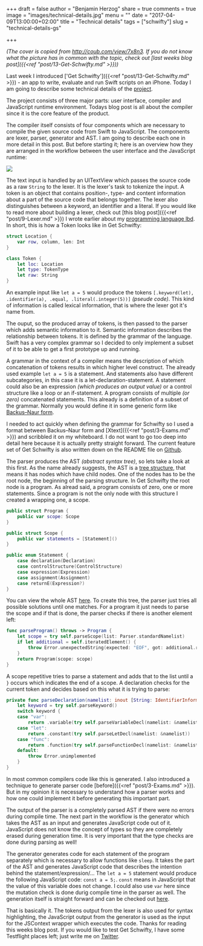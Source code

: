 +++
draft = false
author = "Benjamin Herzog"
share = true
comments = true
image = "images/technical-details.jpg"
menu = ""
date = "2017-04-09T13:00:00+02:00"
title = "Technical details"
tags = ["schwifty"]
slug = "technical-details-gs"

+++

*(The cover is copied from http://coub.com/view/7x8n3. If you do not know what the picture has in common with the topic, check out [last weeks blog post]({{<ref "post/13-Get-Schwifty.md" >}}))*

Last week I introduced ['Get Schwifty']({{<ref "post/13-Get-Schwifty.md" >}}) - an app to write, evaluate and run Swift scripts on an iPhone. Today I am going to describe some technical details of the [project](https://www.github.com/BenchR267/Get-Schwifty).

The project consists of three major parts: user interface, compiler and JavaScript runtime environment. Todays blog post is all about the compiler since it is the core feature of the product.

The compiler itself consists of four components which are necessary to compile the given source code from Swift to JavaScript. The components are lexer, parser, generator and AST. I am going to describe each one in more detail in this post. But before starting it; here is an overview how they are arranged in the workflow between the user interface and the JavaScript runtime:

![](/images/posts/flow.png)

The text input is handled by an UITextView which passes the source code as a raw `String` to the lexer. It is the lexer's task to tokenize the input. A token is an object that contains position-, type- and content information about a part of the source code that belongs together. The lexer also distinguishes between a keyword, an identifier and a literal. If you would like to read more about building a lexer, check out [this blog post]({{<ref "post/9-Lexer.md" >}}) I wrote earlier about my [programming language lbd](https://github.com/BenchR267/lbd). In short, this is how a Token looks like in Get Schwifty:

```Swift
struct Location {
    var row, column, len: Int
}

class Token {
    let loc: Location
    let type: TokenType
    let raw: String
}
```

An example input like `let a = 5` would produce the tokens `[.keyword(let), .identifier(a), .equal, .literal(.integer(5))]` *(pseude code)*. This kind of information is called lexical information, that is where the lexer got it's name from. 

The ouput, so the produced array of tokens, is then passed to the parser which adds semantic information to it. Semantic information describes the relationship between tokens. It is defined by the grammar of the language. Swift has a very complex grammar so I decided to only implement a subset of it to be able to get a first prototype up and running.

A grammar in the context of a compiler means the description of which concatenation of tokens results in which higher level construct. The already used example `let a = 5` is a statement. And statements also have different subcategories, in this case it is a let-declaration-statement. A statement could also be an expression *(which produces an output value)* or a control structure like a loop or an if-statement. A program consists of multiple *(or zero)* concatenated statements. This already is a definition of a subset of the grammar. Normally you would define it in some generic form like [Backus–Naur form](https://en.wikipedia.org/wiki/Backus–Naur_form). 

I needed to act quickly when defining the grammar for Schwifty so I used a format between Backus–Naur form and [Xtext]({{<ref "post/3-Exams.md" >}}) and scribbled it on my whiteboard. I do not want to go too deep into detail here because it is actually pretty straight forward. The current feature set of Get Schwifty is also written down on the README file on [Github](https://github.com/BenchR267/Get-Schwifty).

The parser produces the AST *(abstract syntax tree)*, so lets take a look at this first. As the name already suggests, the AST is a [tree structure](https://en.wikipedia.org/wiki/Tree_(data_structure)), that means it has nodes which have child nodes. One of the nodes has to be the root node, the beginning of the parsing structure. In Get Schwifty the root node is a program. As alread said, a program consists of zero, one or more statements. Since a program is not the only node with this structure I created a wrapping one, a scope.

```Swift
public struct Program {
    public var scope: Scope
}

public struct Scope {
    public var statements = [Statement]()
}

public enum Statement {
    case declaration(Declaration)
    case controlStructure(ControlStructure)
    case expression(Expression)
    case assignment(Assignment)
    case returnE(Expression?)
}
```

You can view the whole AST [here](https://github.com/BenchR267/Get-Schwifty/blob/0.3.2%234/GetSchwifty/Transpiler/AST.swift). To create this tree, the parser just tries all possible solutions until one matches. For a program it just needs to parse the scope and if that is done, the parser checks if there is another element left:

```Swift
func parseProgram() throws -> Program {
    let scope = try self.parseScope(list: Parser.standardNamelist)
    if let additional = self.iteratedElement() {
        throw Error.unexpectedString(expected: "EOF", got: additional.raw)
    }
    return Program(scope: scope)
}
```

A scope repetitive tries to parse a statement and adds that to the list until a `}` occurs which indicates the end of a scope. A declaration checks for the current token and decides based on this what it is trying to parse:

```Swift
private func parseDeclaration(namelist: inout [String: IdentifierInformation]) throws -> Declaration {
    let keyword = try self.parseKeyword()
    switch keyword {
    case "var":
        return .variable(try self.parseVariableDecl(namelist: &namelist))
    case "let":
        return .constant(try self.parseLetDecl(namelist: &namelist))
    case "func":
        return .function(try self.parseFunctionDecl(namelist: &namelist))
    default:
        throw Error.unimplemented
    }
}
```

In most common compilers code like this is generated. I also introduced a technique to generate parser code [before]({{<ref "post/3-Exams.md" >}}). But in my opinion it is necessary to understand how a parser works and how one could implement it before generating this important part.

The output of the parser is a completely parsed AST if there were no errors during compile time. The next part in the workflow is the generator which takes the AST as an input and generates JavaScript code out of it. JavaScript does not know the concept of types so they are completely erased during generation time. It is very important that the type checks are done during parsing as well!

The generator generates code for each statement of the program separately which is necessary to allow functions like `sleep`. It takes the part of the AST and generates JavaScript code that describes the intention behind the statement/expression/… The `let a = 5` statement would produce the following JavaScript code: `const a = 5;`. `const` means in JavaScript that the value of this variable does not change. I could also use `var` here since the mutation check is done durig compile time in the parser as well. The generation itself is straight forward and can be checked out [here](https://github.com/BenchR267/Get-Schwifty/blob/0.3.2%234/GetSchwifty/Transpiler/Generator.swift).

That is basically it. The tokens output from the lexer is also used for syntax highlighting, the JavaScript output from the generator is used as the input for the JSContext wrapper which executes the code. Thanks for reading this weeks blog post. If you would like to test Get Schwifty, I have some Testflight places left; just write me on [Twitter](https://twitter.com/benchr).
